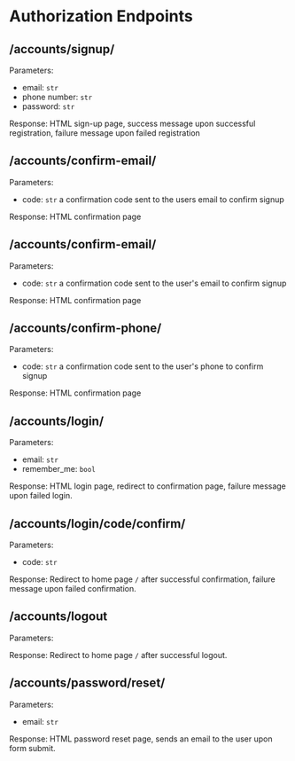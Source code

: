 # Authorization Endpoints

## /accounts/signup/

Parameters:

* email: `str`
* phone number: `str`
* password: `str`

Response: HTML sign-up page, success message upon successful registration, failure message upon failed registration

## /accounts/confirm-email/

Parameters:

* code: `str` a confirmation code sent to the users email to confirm signup

Response: HTML confirmation page

## /accounts/confirm-email/

Parameters:

* code: `str` a confirmation code sent to the user's email to confirm signup

Response: HTML confirmation page

## /accounts/confirm-phone/

Parameters:

* code: `str` a confirmation code sent to the user's phone to confirm signup

Response: HTML confirmation page

## /accounts/login/

Parameters: 

* email: `str`
* remember_me: `bool`

Response: HTML login page, redirect to confirmation page, failure message upon failed login.

## /accounts/login/code/confirm/

Parameters:

* code: `str`

Response: Redirect to home page `/` after successful confirmation, failure message upon failed confirmation.

## /accounts/logout

Parameters:

Response: Redirect to home page `/` after successful logout.

## /accounts/password/reset/

Parameters:

* email: `str`

Response: HTML password reset page, sends an email to the user upon form submit.